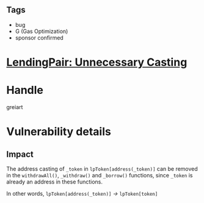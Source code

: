 ## Tags

- bug
- G (Gas Optimization)
- sponsor confirmed

# [LendingPair: Unnecessary Casting](https://github.com/code-423n4/2021-07-wildcredit-findings/issues/59) 

# Handle

greiart


# Vulnerability details

## Impact

The address casting of `_token` in `lpToken[address(_token)]` can be removed in the `withdrawAll()`, `_withdraw()` and `_borrow()` functions, since `_token` is already an address in these functions. 

In other words, `lpToken[address(_token)]` *→* `lpToken[token]`


